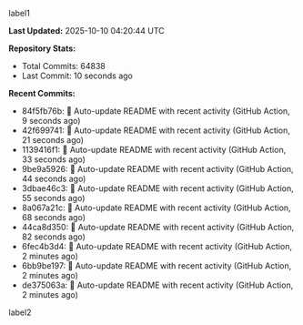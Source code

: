 
label1 
<!-- ACTIVITY_START -->
**Last Updated:** 2025-10-10 04:20:44 UTC

**Repository Stats:**
- Total Commits: 64838
- Last Commit: 10 seconds ago

**Recent Commits:**
- 84f5fb76b: 🤖 Auto-update README with recent activity (GitHub Action, 9 seconds ago)
- 42f699741: 🤖 Auto-update README with recent activity (GitHub Action, 21 seconds ago)
- 1139416f1: 🤖 Auto-update README with recent activity (GitHub Action, 33 seconds ago)
- 9be9a5926: 🤖 Auto-update README with recent activity (GitHub Action, 44 seconds ago)
- 3dbae46c3: 🤖 Auto-update README with recent activity (GitHub Action, 55 seconds ago)
- 8a067a21c: 🤖 Auto-update README with recent activity (GitHub Action, 68 seconds ago)
- 44ca8d350: 🤖 Auto-update README with recent activity (GitHub Action, 82 seconds ago)
- 6fec4b3d4: 🤖 Auto-update README with recent activity (GitHub Action, 2 minutes ago)
- 6bb9be197: 🤖 Auto-update README with recent activity (GitHub Action, 2 minutes ago)
- de375063a: 🤖 Auto-update README with recent activity (GitHub Action, 2 minutes ago)
<!-- ACTIVITY_END -->

label2
